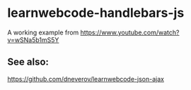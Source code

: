 # learnwebcode-handlebars-js

A working example from https://www.youtube.com/watch?v=wSNa5b1mS5Y

## See also:
https://github.com/dneverov/learnwebcode-json-ajax
